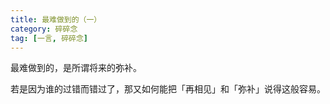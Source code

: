 ```yaml
---
title: 最难做到的（一）
category: 碎碎念
tag: [一言, 碎碎念]
---
```


最难做到的，是所谓将来的弥补。

若是因为谁的过错而错过了，那又如何能把「再相见」和「弥补」说得这般容易。